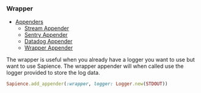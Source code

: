 ### Wrapper

- [Appenders](README.md)
  - [Stream Appender](stream.md)
  - [Sentry Appender](sentry.md)
  - [Datadog Appender](datadog.md)
  - [Wrapper Appender](wrapper.md)

The wrapper is useful when you already have a logger you want to use but want to use Sapience. The wrapper appender will when called use the logger provided to store the log data.

```ruby
Sapience.add_appender(:wrapper, logger: Logger.new(STDOUT))
```